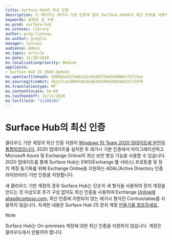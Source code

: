 ```yaml
---
title: Surface Hub의 최신 인증
description: 이 페이지는 레거시 기본 인증과 달리 Surface Hub에서 최신 인증을 사용하는 방법을 설명하고 있습니다.
keywords: 쉼표로 값 구분
ms.prod: surface-hub
ms.sitesec: library
author: greg-lindsay
ms.author: greglin
manager: laurawi
audience: Admin
ms.topic: article
ms.date: 12/10/2020
ms.localizationpriority: Medium
appliesto:
- Surface Hub 2S 2020 Update
ms.openlocfilehash: dd0b0ad257abbc52c443b075e62db00dcf5713ea
ms.sourcegitcommit: 4b1cfcac090910a3ea634929942063eb51fc54f9
ms.translationtype: MT
ms.contentlocale: ko-KR
ms.lasthandoff: 12/11/2020
ms.locfileid: "11206282"
---
```

# Surface Hub의 최신 인증

클라우드 기반 계정의 최신 인증 지원이 [Windows 10 Team 2020 업데이트에 완전히 통합되었습니다.](surface-hub-2020-update.md) 2020 업데이트를 설치한 후 레거시 기본 인증에서 마이그레이션하고 Microsoft Azure 및 Exchange Online의 최신 보안 향상 기능을 사용할 수 있습니다. 2020 업데이트를 통해 Surface Hub는 EWS(Exchange 웹 서비스) 프로토콜 및 장치 계정 동기화를 위해 Exchange Online을 지원하는 ADAL(Active Directory 인증 라이브러리) 기반 인증을 지원합니다.

새 클라우드 기반 계정의 경우 Surface Hub는 단순히 새 형식을 사용하여 장치 계정을 만드는 것 이상으로 추가 구성 없이도 최신 인증을 사용하여 Exchange [Online에 alias@contoso.com.](mailto:alias@contoso.com) 최신 인증에 지원되지 않는 레거시 형식인 Contoso\alias를 사용하지 않습니다. 자세한 내용은 Surface Hub 2S 장치 계정 [만들기를 참조하세요.](https://docs.microsoft.com/surface-hub/surface-hub-2s-account)

> [!NOTE]
> Surface Hub는 On-premises 계정에 대한 최신 인증을 지원하지 않습니다. 계정은 클라우드에서 만들어야 합니다.

